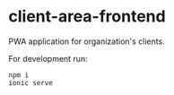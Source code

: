 # client-area-frontend
PWA application for organization's clients. 


For development run:

```shell
npm i
ionic serve
```
